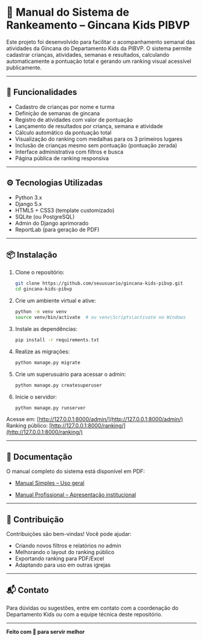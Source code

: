 # 📝 Manual do Sistema de Rankeamento – Gincana Kids PIBVP

Este projeto foi desenvolvido para facilitar o acompanhamento semanal das atividades da Gincana do Departamento Kids da PIBVP. O sistema permite cadastrar crianças, atividades, semanas e resultados, calculando automaticamente a pontuação total e gerando um ranking visual acessível publicamente.

---

## 🚀 Funcionalidades

- Cadastro de crianças por nome e turma
- Definição de semanas de gincana
- Registro de atividades com valor de pontuação
- Lançamento de resultados por criança, semana e atividade
- Cálculo automático da pontuação total
- Visualização do ranking com medalhas para os 3 primeiros lugares
- Inclusão de crianças mesmo sem pontuação (pontuação zerada)
- Interface administrativa com filtros e busca
- Página pública de ranking responsiva

---

## ⚙️ Tecnologias Utilizadas

- Python 3.x
- Django 5.x
- HTML5 + CSS3 (template customizado)
- SQLite (ou PostgreSQL)
- Admin do Django aprimorado
- ReportLab (para geração de PDF)

---

## 📦 Instalação

1. Clone o repositório:
   ```bash
   git clone https://github.com/seuusuario/gincana-kids-pibvp.git
   cd gincana-kids-pibvp
   ```

2. Crie um ambiente virtual e ative:
   ```bash
   python -m venv venv
   source venv/bin/activate  # ou venv\Scripts\activate no Windows
   ```

3. Instale as dependências:
   ```bash
   pip install -r requirements.txt
   ```

4. Realize as migrações:
   ```bash
   python manage.py migrate
   ```

5. Crie um superusuário para acessar o admin:
   ```bash
   python manage.py createsuperuser
   ```

6. Inicie o servidor:
   ```bash
   python manage.py runserver
   ```

Acesse em: [http://127.0.0.1:8000/admin/](http://127.0.0.1:8000/admin/)  
Ranking público: [http://127.0.0.1:8000/ranking/](http://127.0.0.1:8000/ranking/)

---

## 📄 Documentação

O manual completo do sistema está disponível em PDF:

- [Manual Simples – Uso geral](./docs/manual_gincana_kids_pibvp_custom.pdf)
<!-- - [Manual Simples – Uso geral](./docs/manual_gincana_kids_pibvp.pdf) -->
- [Manual Profissional – Apresentação institucional](./docs/manual_gincana_kids_pibvp_pro.pdf)

---

## 🙌 Contribuição

Contribuições são bem-vindas! Você pode ajudar:

- Criando novos filtros e relatórios no admin
- Melhorando o layout do ranking público
- Exportando ranking para PDF/Excel
- Adaptando para uso em outras igrejas

---

## 📬 Contato

Para dúvidas ou sugestões, entre em contato com a coordenação do Departamento Kids ou com a equipe técnica deste repositório.

---

**Feito com 💛 para servir melhor**
